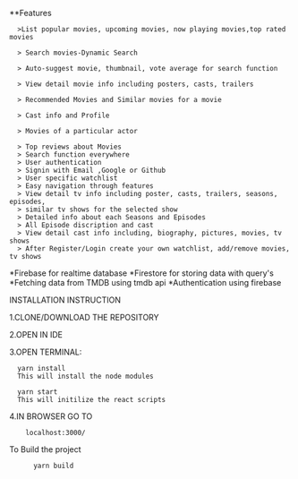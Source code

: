 **Features

      >List popular movies, upcoming movies, now playing movies,top rated movies
      
      > Search movies-Dynamic Search
      
      > Auto-suggest movie, thumbnail, vote average for search function
      
      > View detail movie info including posters, casts, trailers
      
      > Recommended Movies and Similar movies for a movie
      
      > Cast info and Profile
      
      > Movies of a particular actor
      
      > Top reviews about Movies
      > Search function everywhere
      > User authentication
      > Signin with Email ,Google or Github
      > User specific watchlist
      > Easy navigation through features
      > View detail tv info including poster, casts, trailers, seasons, episodes,
      > similar tv shows for the selected show
      > Detailed info about each Seasons and Episodes
      > All Episode discription and cast
      > View detail cast info including, biography, pictures, movies, tv shows
      > After Register/Login create your own watchlist, add/remove movies, tv shows

  *Firebase for realtime database
  *Firestore for storing data with query's 
  *Fetching data from TMDB using tmdb api
  *Authentication using firebase
  

INSTALLATION INSTRUCTION

1.CLONE/DOWNLOAD THE REPOSITORY

2.OPEN IN IDE

3.OPEN TERMINAL:

  
      yarn install
      This will install the node modules
      
      yarn start
      This will initilize the react scripts
      
4.IN BROWSER GO TO
        
        localhost:3000/
        
   To Build the project
          
          yarn build
  
  

